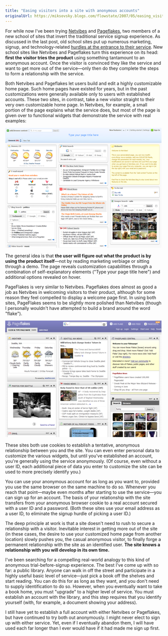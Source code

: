 ```yaml
---
title: "Easing visitors into a site with anonymous accounts"
originalUrl: https://miksovsky.blogs.com/flowstate/2007/05/easing_visitors.html
---
```


<p>
  For while now I've been trying
  <a href="http://www.netvibes.com">Netvibes</a> and
  <a href="http://www.pageflakes.com">Pageflakes</a>, two members of a new
  school of sites that invert the traditional service signup experience. As
  discussed in the last post, old school sites put up numerous marketing,
  signup, and technology-related
  <a href="/posts/2007/05-17-hurdles-at-the-entrance-to-a-site.html"
    >hurdles at the entrance to their service</a
  >. New school sites like Netvibes and Pageflakes turn this experience on its
  head: <strong>first the visitor tries the product</strong> using something
  tantamount to an anonymous account. Once the visitor is convinced they like
  the service and want to get more out of the service—only then do they complete
  the steps to form a relationship with the service.
</p>
<p>
  Both Netvibes and Pageflakes let users build and edit a highly customizable
  home page. Such home pages have existed for years, but in the past
  customizations were generally available only to users with established
  accounts. These two sites, in contrast, take a new visitor straight to their
  very own customizable home page. In Netvibes, for example, a small portion of
  the page explains what the service does, but most of the page is given over to
  functional widgets that demonstrate the service with real examples:
</p>
<p>
  <img src="/images/flowstate/netvibes.png" />

  <br />
</p>
<p>
  The general idea is that
  <strong
    >the user will figure out what the product is by using the product
    itself</strong
  >—not by reading marketing verbiage or sitting through a demo. The page
  reveals customization capabilities through a combination of self-explanatory
  elements (&quot;Type your page title here&quot;) and additional options
  revealed on hover.
</p>
<p>
  PageFlakes is very similar to Netvibes. Pageflakes does almost as good a job
  as Netvibes in welcoming visitors to their product, although for some reason
  they feel compelled to display a welcome page first. In using both sites,
  PageFlakes seems to be slightly more polished than Netvibes (though I
  personally wouldn't have attempted to build a brand around the word
  &quot;flake&quot;).
</p>
<p>
  <img src="/images/flowstate/pageflakes.png" />

  <br />
</p>
<p>
  These sites both use cookies to establish a tentative, anonymous relationship
  between you and the site. You can even enter personal data to customize the
  various widgets, but until you've established an account, you're generally
  using the service anonymously. (Of course, even without a user ID, each
  additional piece of data you enter to customize the site can be used to more
  precisely identify you.)
</p>
<p>
  You can use your anonymous account for as long as you want to, provided you
  use the same browser on the same machine to do so. Whenever you reach that
  point—maybe even months after starting to use the service—you can sign up for
  an account. The basis of your relationship with the site transfers from your
  anonymous browser cookie to a real account secured with a user ID and a
  password. (Both these sites use your email address as a user ID, to eliminate
  the signup hurdle of picking a user ID.)
</p>
<p>
  The deep principle at work is that a site doesn't need to rush to secure a
  relationship with a visitor. Inevitable interest in getting more out of the
  site (in these cases, the desire to use your customized home page from another
  location) slowly pushes you, the casual anonymous visitor, to finally forge a
  permanent relationship with the site as an identified user.
  <strong
    >The site knows a relationship with you will develop in its own
    time.</strong
  >
</p>
<p>
  I've been searching for a compelling real-world analogy to this kind of
  anonymous trial-before-signup experience. The best I've come up with so far: a
  public library. Anyone can walk in off the street and participate in a highly
  useful basic level of service—just pick a book off the shelves and start
  reading. You can do this for as long as they want, and you don't need to
  supply identification to do so. However, when you eventually want to take a
  book home, you must &quot;upgrade&quot; to a higher level of service. You must
  establish an account with the library, and this step requires that you
  identify yourself (with, for example, a document showing your address).
</p>
<p>
  I still have yet to establish a full account with either Netvibes or
  Pageflakes, but have continued to try both out anonymously. I might never
  elect to sign up with either service. Yet, even if I eventually abandon them,
  I will have used each far longer than I ever would have if it had made me sign
  up first.
</p>
